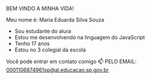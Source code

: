 BEM VINDO A MINHA VIDA!

Meu nome é: Maria Eduarda Silva Souza

 - Sou estudante do alura
-  Estou me desenvolvendo na linguagem do JavaScript
-  Tenho 17 anos
-  Estou no 3 colegial da escola

 Você pode entrar em contato comigo 📫
   PELO EMAIL: 0001106874961sp@al.educacao.sp.gov.br 
